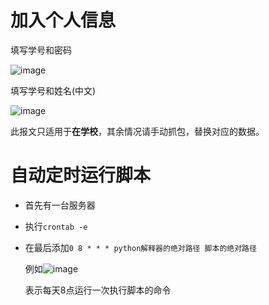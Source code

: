 # 加入个人信息
填写学号和密码


![image](https://user-images.githubusercontent.com/44970685/117688063-04269380-b1eb-11eb-9cce-14e6ff6f8bbc.png)


填写学号和姓名(中文)

![image](https://user-images.githubusercontent.com/44970685/117688097-0daffb80-b1eb-11eb-898c-13fbbf9a7de3.png)

此报文只适用于**在学校**，其余情况请手动抓包，替换对应的数据。
# 自动定时运行脚本
+ 首先有一台服务器
+ 执行`crontab -e` 
+ 在最后添加`0 8 * * * python解释器的绝对路径 脚本的绝对路径` 

  例如![image](https://user-images.githubusercontent.com/44970685/117689963-e1957a00-b1ec-11eb-9a2e-df1c83aea207.png)

  
  表示每天8点运行一次执行脚本的命令 
  
